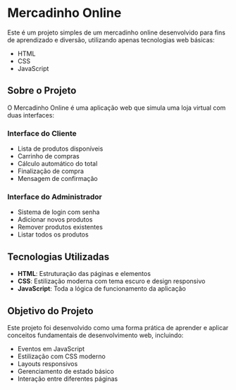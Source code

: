
# Mercadinho Online

Este é um projeto simples de um mercadinho online desenvolvido para fins de aprendizado e diversão, utilizando apenas tecnologias web básicas:

- HTML
- CSS
- JavaScript

## Sobre o Projeto

O Mercadinho Online é uma aplicação web que simula uma loja virtual com duas interfaces:

### Interface do Cliente
- Lista de produtos disponíveis
- Carrinho de compras
- Cálculo automático do total
- Finalização de compra
- Mensagem de confirmação

### Interface do Administrador
- Sistema de login com senha
- Adicionar novos produtos
- Remover produtos existentes
- Listar todos os produtos

## Tecnologias Utilizadas

- **HTML**: Estruturação das páginas e elementos
- **CSS**: Estilização moderna com tema escuro e design responsivo
- **JavaScript**: Toda a lógica de funcionamento da aplicação

## Objetivo do Projeto

Este projeto foi desenvolvido como uma forma prática de aprender e aplicar conceitos fundamentais de desenvolvimento web, incluindo:

- Eventos em JavaScript
- Estilização com CSS moderno
- Layouts responsivos
- Gerenciamento de estado básico
- Interação entre diferentes páginas
